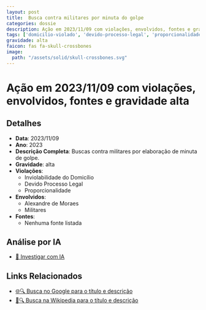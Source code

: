 ```yaml
---
layout: post
title:  Busca contra militares por minuta do golpe
categories: dossie
description: Ação em 2023/11/09 com violações, envolvidos, fontes e gravidade alta
tags: ['domicilio-violado', 'devido-processo-legal', 'proporcionalidade', 'alexandre-de-moraes', 'militares', 'gravidade-alta']
gravidade: alta
faicon: fas fa-skull-crossbones
image:
  path: "/assets/solid/skull-crossbones.svg"
---
```


# Ação em 2023/11/09 com violações, envolvidos, fontes e gravidade alta

## Detalhes
- **Data**: 2023/11/09
- **Ano**: 2023
- **Descrição Completa**: Buscas contra militares por elaboração de minuta de golpe.
- **Gravidade**: alta <i class="fas fas fa-skull-crossbones fa-2x"></i>
- **Violações**:
  - Inviolabilidade do Domicílio
  - Devido Processo Legal
  - Proporcionalidade
- **Envolvidos**:
  - Alexandre de Moraes
  - Militares
- **Fontes**:
  - Nenhuma fonte listada

## Análise por IA
- [🤖 Investigar com IA](https://www.perplexity.ai/search?q=%22Alexandre%20de%20Moraes%22%20Busca%20contra%20militares%20por%20minuta%20do%20golpe%20Buscas%20contra%20militares%20por%20elabora%C3%A7%C3%A3o%20de%20minuta%20de%20golpe.%20Inviolabilidade%20do%20Domic%C3%ADlio%20Devido%20Processo%20Legal%20Proporcionalidade%202023%20gravidade%20alta)

## Links Relacionados
- [🌐🔍 Busca no Google para o título e descrição](https://www.google.com/search?q=%22Alexandre%20de%20Moraes%22%20Busca%20contra%20militares%20por%20minuta%20do%20golpe%20Buscas%20contra%20militares%20por%20elabora%C3%A7%C3%A3o%20de%20minuta%20de%20golpe.%20Inviolabilidade%20do%20Domic%C3%ADlio%20Devido%20Processo%20Legal%20Proporcionalidade%202023%20gravidade%20alta)
- [📖🔍 Busca na Wikipedia para o título e descrição](https://pt.wikipedia.org/w/index.php?search=%22Alexandre%20de%20Moraes%22%20Busca%20contra%20militares%20por%20minuta%20do%20golpe%20Buscas%20contra%20militares%20por%20elabora%C3%A7%C3%A3o%20de%20minuta%20de%20golpe.%20Inviolabilidade%20do%20Domic%C3%ADlio%20Devido%20Processo%20Legal%20Proporcionalidade%202023%20gravidade%20alta)


